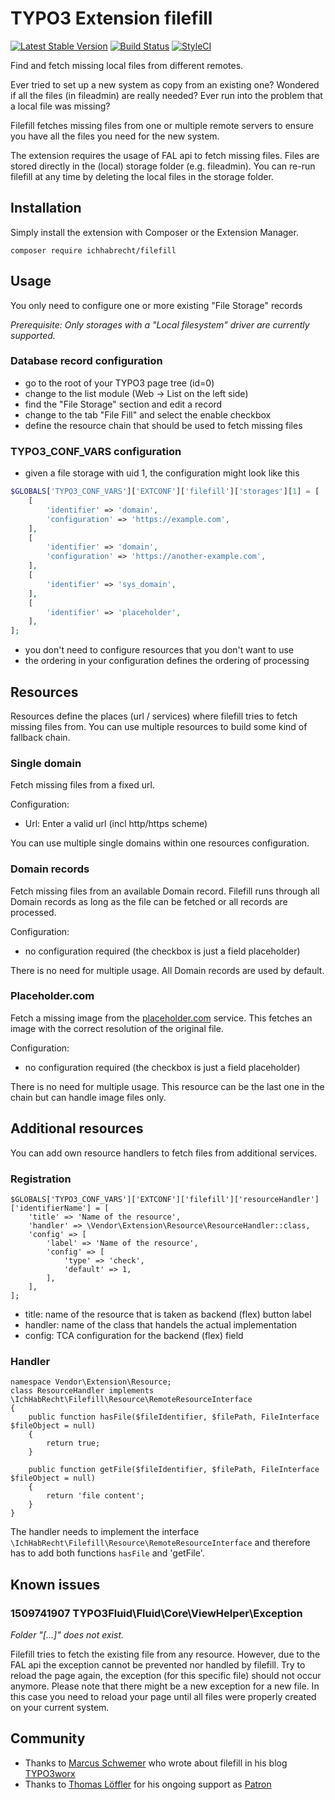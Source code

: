 # TYPO3 Extension filefill

[![Latest Stable Version](https://img.shields.io/packagist/v/ichhabrecht/filefill.svg)](https://packagist.org/packages/ichhabrecht/filefill)
[![Build Status](https://img.shields.io/travis/IchHabRecht/filefill/master.svg)](https://travis-ci.org/IchHabRecht/filefill)
[![StyleCI](https://styleci.io/repos/123628122/shield?branch=master)](https://styleci.io/repos/123628122)

Find and fetch missing local files from different remotes.

Ever tried to set up a new system as copy from an existing one? Wondered if all the files (in fileadmin) are really needed?
Ever run into the problem that a local file was missing?

Filefill fetches missing files from one or multiple remote servers to ensure you have all the files you need for the
new system.

The extension requires the usage of FAL api to fetch missing files. Files are stored directly in the (local) storage
folder (e.g. fileadmin). You can re-run filefill at any time by deleting the local files in the storage folder.

## Installation

Simply install the extension with Composer or the Extension Manager.

`composer require ichhabrecht/filefill`

## Usage

You only need to configure one or more existing "File Storage" records

*Prerequisite: Only storages with a "Local filesystem" driver are currently supported.*

### Database record configuration

- go to the root of your TYPO3 page tree (id=0)
- change to the list module (Web -> List on the left side)
- find the "File Storage" section and edit a record
- change to the tab "File Fill" and select the enable checkbox
- define the resource chain that should be used to fetch missing files

### TYPO3_CONF_VARS configuration

- given a file storage with uid 1, the configuration might look like this

```php
$GLOBALS['TYPO3_CONF_VARS']['EXTCONF']['filefill']['storages'][1] = [
    [
        'identifier' => 'domain',
        'configuration' => 'https://example.com',
    ],
    [
        'identifier' => 'domain',
        'configuration' => 'https://another-example.com',
    ],
    [
        'identifier' => 'sys_domain',
    ],
    [
        'identifier' => 'placeholder',
    ],
];
```

- you don't need to configure resources that you don't want to use
- the ordering in your configuration defines the ordering of processing

## Resources

Resources define the places (url / services) where filefill tries to fetch missing files from. You can use multiple
resources to build some kind of fallback chain.

### Single domain

Fetch missing files from a fixed url.

Configuration:

- Url: Enter a valid url (incl http/https scheme)

You can use multiple single domains within one resources configuration.

### Domain records

Fetch missing files from an available Domain record. Filefill runs through all Domain records as long as the file can be
fetched or all records are processed.

Configuration:

- no configuration required (the checkbox is just a field placeholder)

There is no need for multiple usage. All Domain records are used by default.

### Placeholder.com

Fetch a missing image from the [placeholder.com](https://placeholder.com) service. This fetches an image with the correct
resolution of the original file.

Configuration:

- no configuration required (the checkbox is just a field placeholder)

There is no need for multiple usage. This resource can be the last one in the chain but can handle image files only.

## Additional resources

You can add own resource handlers to fetch files from additional services.

### Registration

```
$GLOBALS['TYPO3_CONF_VARS']['EXTCONF']['filefill']['resourceHandler']['identifierName'] = [
    'title' => 'Name of the resource',
    'handler' => \Vendor\Extension\Resource\ResourceHandler::class,
    'config' => [
        'label' => 'Name of the resource',
        'config' => [
            'type' => 'check',
            'default' => 1,
        ],
    ],
];
```

- title: name of the resource that is taken as backend (flex) button label
- handler: name of the class that handels the actual implementation
- config: TCA configuration for the backend (flex) field

### Handler

```
namespace Vendor\Extension\Resource;
class ResourceHandler implements \IchHabRecht\Filefill\Resource\RemoteResourceInterface
{
    public function hasFile($fileIdentifier, $filePath, FileInterface $fileObject = null)
    {
        return true;
    }
    
    public function getFile($fileIdentifier, $filePath, FileInterface $fileObject = null)
    {
        return 'file content';
    }
}
```

The handler needs to implement the interface `\IchHabRecht\Filefill\Resource\RemoteResourceInterface` and therefore has to
add both functions `hasFile` and 'getFile'.

## Known issues

### 1509741907 TYPO3Fluid\Fluid\Core\ViewHelper\Exception
*Folder "[...]" does not exist.*

Filefill tries to fetch the existing file from any resource. However, due to the FAL api the exception cannot be
prevented nor handled by filefill. Try to reload the page again, the exception (for this specific file) should not occur
anymore. Please note that there might be a new exception for a new file. In this case you need to reload your page until
all files were properly created on your current system.

## Community

- Thanks to [Marcus Schwemer](https://twitter.com/MarcusSchwemer) who wrote about filefill in his blog [TYPO3worx](https://typo3worx.eu/2018/03/eight-typo3-extensions-making-developers-happy/)
- Thanks to [Thomas Löffler](https://spooner-web.de) for his ongoing support as [Patron](https://www.patreon.com/IchHabRecht)
